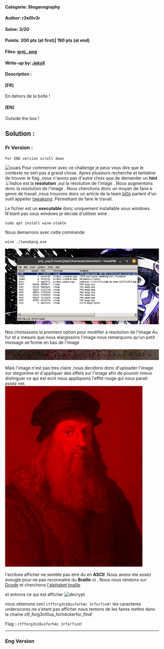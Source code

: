 #### Categorie: Steganography 
#### **Author**: r3s0lv3r
#### Solve: 3/20 
#### Points: 200 pts (at first)| 190 pts (at end)
#### Files: [proj_.png](./Files/proj_.png)   
#### Write-up by: [Jekyll](https://twitter.com/Ted_Kouhouenou)
#### Description :
#### **[FR]**
En dehors de la boîte !
#### **[EN]**
Outside the box !

## Solution :
### Fr Version : 

`For ENG version scroll down` 


![ouais](nuxoxo.png)
Pour commencer avec ce challenge je peux vous dire que le contexte ne sert pas a grand chose.
Apres plusieurs recherche et tentative de trouver le flag ,nous n'avons pas d'autre choix que de demander un **hint** .L'indice est la **resolution** ,oui la resolution de l'image .
Nous augmentons donc la resolution de l'image . Nous cherchons donc un moyen de faire e genre de travail ,nous trouvons donc un article de la team [bi0s](https://wiki.bi0s.in/steganography/tweak-png/ ) parlent d'un outil appeller 
[tweakpng](https://entropymine.com/jason/tweakpng/  ) .Permettant de faire le travail.

Le fichier est un **executable** donc uniquement installable sous windows.
N'etant pas sous windows je decide d'utiliser wine .

```
sudo apt install wine-stable
```
Nous demarrons avec cette commande

```bash
wine ./tweakpng.exe

```

![weak](Images/tweak.png) 

Nos choisissons la premiere option pour modifier a resolution de l'image
Au fur et a mesure que nous elargissons l'image nous remarquons qu'un petit message se forme en bas de l'image

![flou](Images/flou.jpeg)

Mais l'image n'est pas tres claire ,nous decidons donc d'uploader l'image sur stegonline
et d'appliquer des effets sur l'image afin de pouvoir mieux distinguer ce qui est ecrit
nous appliquons l'effet rouge qui nous parait assez net.
![toj](Images/toj_.png)

l'ecriture afficher ne semble pas etre du en **ASCII** .Nous avons ete assez aveugle pour ne pas reconnaitre du **Braille** x) .
Nous nous rendons sur [Dcode](https://www.dcode.fr/) et cherchons [l'alphabet braille](https://www.dcode.fr/alphabet-braille) 

et entrons ce qui est afficher 
![decrypt](Images/braille.png)

nous obtenons ceci `ctfforg3n10usforh4c 3rforfind!` les caracteres underscores ne s'etant pas afficher nous tentons de les faires mettre dans la chaine 
ctf_forg3n10us_forh4ckerfor_find!


Flag : `ctfforg3n10usforh4c 3rforfind!`

----------------------------------------------------------------------------

### Eng Version
